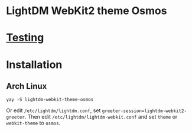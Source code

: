 # LightDM WebKit2 theme Osmos 

# [Testing](https://warinyourself.github.io/lightdm-webkit-theme-osmos/)

# Installation

## Arch Linux 

```
yay -S lightdm-webkit-theme-osmos
```

Or edit `/etc/lightdm/lightdm.conf`, set `greeter-session=lightdm-webkit2-greeter`.
Then edit `/etc/lightdm/lightdm-webkit.conf` and set `theme` or `webkit-theme` to `osmos`.
